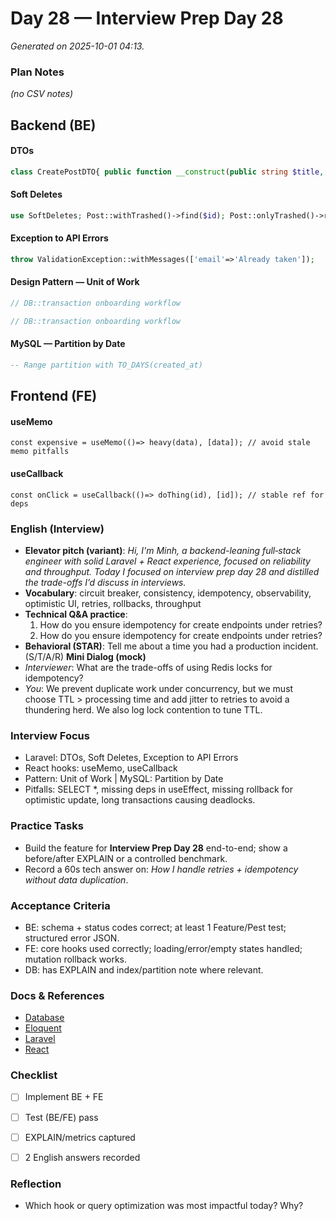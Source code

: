 # Day 28 — Interview Prep Day 28

_Generated on 2025-10-01 04:13._

### Plan Notes
_(no CSV notes)_

## Backend (BE)

#### DTOs
```php
class CreatePostDTO{ public function __construct(public string $title, public string $body){} }
```

#### Soft Deletes
```php
use SoftDeletes; Post::withTrashed()->find($id); Post::onlyTrashed()->restore();
```

#### Exception to API Errors
```php
throw ValidationException::withMessages(['email'=>'Already taken']);
```

#### Design Pattern — Unit of Work
```php
// DB::transaction onboarding workflow
```
```php
// DB::transaction onboarding workflow
```

#### MySQL — Partition by Date
```sql
-- Range partition with TO_DAYS(created_at)
```

## Frontend (FE)

#### useMemo
```tsx
const expensive = useMemo(()=> heavy(data), [data]); // avoid stale memo pitfalls
```

#### useCallback
```tsx
const onClick = useCallback(()=> doThing(id), [id]); // stable ref for deps
```

### English (Interview)
- **Elevator pitch (variant)**: *Hi, I'm Minh, a backend-leaning full‑stack engineer with solid Laravel + React experience, focused on reliability and throughput. Today I focused on interview prep day 28 and distilled the trade-offs I’d discuss in interviews.*
- **Vocabulary**: circuit breaker, consistency, idempotency, observability, optimistic UI, retries, rollbacks, throughput
- **Technical Q&A practice**:  
  1) How do you ensure idempotency for create endpoints under retries?  
  2) How do you ensure idempotency for create endpoints under retries?
- **Behavioral (STAR)**: Tell me about a time you had a production incident. (S/T/A/R)
**Mini Dialog (mock)**
- *Interviewer*: What are the trade-offs of using Redis locks for idempotency?
- *You*: We prevent duplicate work under concurrency, but we must choose TTL > processing time and add jitter to retries to avoid a thundering herd. We also log lock contention to tune TTL.



### Interview Focus
- Laravel: DTOs, Soft Deletes, Exception to API Errors
- React hooks: useMemo, useCallback
- Pattern: Unit of Work | MySQL: Partition by Date
- Pitfalls: SELECT *, missing deps in useEffect, missing rollback for optimistic update, long transactions causing deadlocks.


### Practice Tasks
- Build the feature for **Interview Prep Day 28** end-to-end; show a before/after EXPLAIN or a controlled benchmark.
- Record a 60s tech answer on: *How I handle retries + idempotency without data duplication*. 


### Acceptance Criteria
- BE: schema + status codes correct; at least 1 Feature/Pest test; structured error JSON.
- FE: core hooks used correctly; loading/error/empty states handled; mutation rollback works.
- DB: has EXPLAIN and index/partition note where relevant.


### Docs & References
- [Database](https://dev.mysql.com/doc/)
- [Eloquent](https://laravel.com/docs/eloquent)
- [Laravel](https://laravel.com/docs)
- [React](https://react.dev/learn)

### Checklist
- [ ] Implement BE + FE
- [ ] Test (BE/FE) pass
- [ ] EXPLAIN/metrics captured
- [ ] 2 English answers recorded


### Reflection
- Which hook or query optimization was most impactful today? Why?